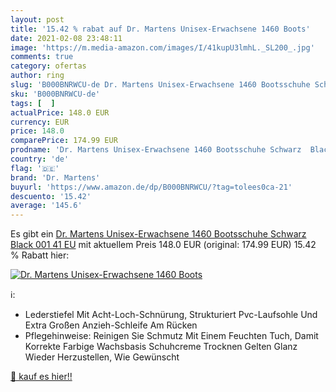 ```yaml
---
layout: post
title: '15.42 % rabat auf Dr. Martens Unisex-Erwachsene 1460 Boots'
date: 2021-02-08 23:48:11
image: 'https://m.media-amazon.com/images/I/41kupU3lmhL._SL200_.jpg'
comments: true
category: ofertas
author: ring
slug: 'B000BNRWCU-de Dr. Martens Unisex-Erwachsene 1460 Bootsschuhe Schwarz...'
sku: 'B000BNRWCU-de'
tags: [  ]
actualPrice: 148.0 EUR
currency: EUR
price: 148.0
comparePrice: 174.99 EUR
prodname: 'Dr. Martens Unisex-Erwachsene 1460 Bootsschuhe Schwarz  Black 001   41 EU'
country: 'de'
flag: '🇩🇪'
brand: 'Dr. Martens'
buyurl: 'https://www.amazon.de/dp/B000BNRWCU/?tag=tolees0ca-21'
descuento: '15.42'
average: '145.6'
---
```


Es gibt ein [Dr. Martens Unisex-Erwachsene 1460 Bootsschuhe Schwarz  Black 001   41 EU](https://www.amazon.de/dp/B000BNRWCU/?tag=tolees0ca-21) mit aktuellem Preis 148.0 EUR (original: 174.99 EUR) 15.42 % Rabatt hier:

[![Dr. Martens Unisex-Erwachsene 1460 Boots](https://m.media-amazon.com/images/I/41kupU3lmhL._SL200_.jpg)](https://www.amazon.de/dp/B000BNRWCU/?tag=tolees0ca-21)

ℹ️:

- Lederstiefel Mit Acht-Loch-Schnürung, Strukturiert Pvc-Laufsohle Und Extra Großen Anzieh-Schleife Am Rücken
- Pflegehinweise: Reinigen Sie Schmutz Mit Einem Feuchten Tuch, Damit Korrekte Farbige Wachsbasis Schuhcreme Trocknen Gelten Glanz Wieder Herzustellen, Wie Gewünscht

[🛒 kauf es hier!!](https://www.amazon.de/dp/B000BNRWCU/?tag=tolees0ca-21)
